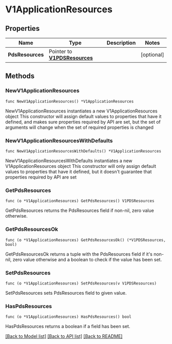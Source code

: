 # V1ApplicationResources

## Properties

Name | Type | Description | Notes
------------ | ------------- | ------------- | -------------
**PdsResources** | Pointer to [**V1PDSResources**](V1PDSResources.md) |  | [optional] 

## Methods

### NewV1ApplicationResources

`func NewV1ApplicationResources() *V1ApplicationResources`

NewV1ApplicationResources instantiates a new V1ApplicationResources object
This constructor will assign default values to properties that have it defined,
and makes sure properties required by API are set, but the set of arguments
will change when the set of required properties is changed

### NewV1ApplicationResourcesWithDefaults

`func NewV1ApplicationResourcesWithDefaults() *V1ApplicationResources`

NewV1ApplicationResourcesWithDefaults instantiates a new V1ApplicationResources object
This constructor will only assign default values to properties that have it defined,
but it doesn't guarantee that properties required by API are set

### GetPdsResources

`func (o *V1ApplicationResources) GetPdsResources() V1PDSResources`

GetPdsResources returns the PdsResources field if non-nil, zero value otherwise.

### GetPdsResourcesOk

`func (o *V1ApplicationResources) GetPdsResourcesOk() (*V1PDSResources, bool)`

GetPdsResourcesOk returns a tuple with the PdsResources field if it's non-nil, zero value otherwise
and a boolean to check if the value has been set.

### SetPdsResources

`func (o *V1ApplicationResources) SetPdsResources(v V1PDSResources)`

SetPdsResources sets PdsResources field to given value.

### HasPdsResources

`func (o *V1ApplicationResources) HasPdsResources() bool`

HasPdsResources returns a boolean if a field has been set.


[[Back to Model list]](../README.md#documentation-for-models) [[Back to API list]](../README.md#documentation-for-api-endpoints) [[Back to README]](../README.md)


